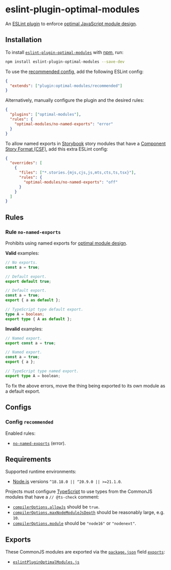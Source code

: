 # eslint-plugin-optimal-modules

An [ESLint plugin](https://eslint.org/docs/latest/use/configure/plugins) to enforce [optimal JavaScript module design](https://jaydenseric.com/blog/optimal-javascript-module-design).

## Installation

To install [`eslint-plugin-optimal-modules`](https://npm.im/eslint-plugin-optimal-modules) with [npm](https://docs.npmjs.com/downloading-and-installing-node-js-and-npm), run:

```sh
npm install eslint-plugin-optimal-modules --save-dev
```

To use the [recommended config](#config-recommended), add the following ESLint config:

```json
{
  "extends": ["plugin:optimal-modules/recommended"]
}
```

Alternatively, manually configure the plugin and the desired rules:

```json
{
  "plugins": ["optimal-modules"],
  "rules": {
    "optimal-modules/no-named-exports": "error"
  }
}
```

To allow named exports in [Storybook](https://storybook.js.org) story modules that have a [Component Story Format (CSF)](https://github.com/ComponentDriven/csf), add this extra ESLint config:

```json
{
  "overrides": [
    {
      "files": ["*.stories.{mjs,cjs,js,mts,cts,ts,tsx}"],
      "rules": {
        "optimal-modules/no-named-exports": "off"
      }
    }
  ]
}
```

## Rules

### Rule `no-named-exports`

Prohibits using named exports for [optimal module design](https://jaydenseric.com/blog/optimal-javascript-module-design).

**Valid** examples:

```js
// No exports.
const a = true;
```

```js
// Default export.
export default true;
```

```js
// Default export.
const a = true;
export { a as default };
```

```ts
// TypeScript type default export.
type A = boolean;
export type { A as default };
```

**Invalid** examples:

```js
// Named export.
export const a = true;
```

```js
// Named export.
const a = true;
export { a };
```

```ts
// TypeScript type named export.
export type A = boolean;
```

To fix the above errors, move the thing being exported to its own module as a default export.

## Configs

### Config `recommended`

Enabled rules:

- [`no-named-exports`](#rule-no-named-exports) (error).

## Requirements

Supported runtime environments:

- [Node.js](https://nodejs.org) versions `^18.18.0 || ^20.9.0 || >=21.1.0`.

Projects must configure [TypeScript](https://typescriptlang.org) to use types from the CommonJS modules that have a `// @ts-check` comment:

- [`compilerOptions.allowJs`](https://typescriptlang.org/tsconfig#allowJs) should be `true`.
- [`compilerOptions.maxNodeModuleJsDepth`](https://typescriptlang.org/tsconfig#maxNodeModuleJsDepth) should be reasonably large, e.g. `10`.
- [`compilerOptions.module`](https://typescriptlang.org/tsconfig#module) should be `"node16"` or `"nodenext"`.

## Exports

These CommonJS modules are exported via the [`package.json`](./package.json) field [`exports`](https://nodejs.org/api/packages.html#exports):

- [`eslintPluginOptimalModules.js`](./eslintPluginOptimalModules.js)
